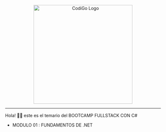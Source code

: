 <p align="center">
  <a href="https://www.tecsup.edu.pe/desarrolloweb/" target="blank"><img src="https://www.tecsup.edu.pe/desarrolloweb/img/logo-cod.svg" width="320" alt="CodiGo Logo" /></a>
</p>

---

Hola! 👋🏻 este es el temario del BOOTCAMP FULLSTACK CON C#

<ul>
  <li>MODULO 01 : FUNDAMENTOS DE .NET
  </li>
</ul>
